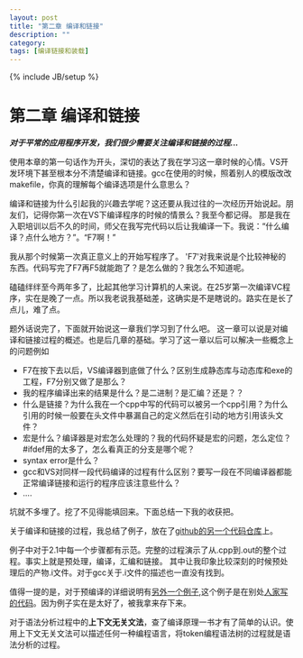 ```yaml
---
layout: post
title: "第二章 编译和链接"
description: ""
category: 
tags: [编译链接和装载]
---
```

{% include JB/setup %}

第二章 编译和链接
======================
***对于平常的应用程序开发，我们很少需要关注编译和链接的过程...***

使用本章的第一句话作为开头，深切的表达了我在学习这一章时候的心情。VS开发环境下甚至根本分不清楚编译和链接。gcc在使用的时候，照着别人的模版改改makefile，你真的理解每个编译选项是什么意思么？

编译和链接为什么引起我的兴趣去学呢？这还要从我过往的一次经历开始说起。朋友们，记得你第一次在VS下编译程序的时候的情景么？我至今都记得。
那是我在入职培训以后不久的时间，师父在我写完代码以后让我编译一下。我说：“什么编译？点什么地方？”。“F7啊！”

我从那个时候第一次真正意义上的开始写程序了。 'F7'对我来说是个比较神秘的东西。代码写完了F7再F5就能跑了？是怎么做的？我怎么不知道呢。

磕磕绊绊至今两年多了，比起其他学习计算机的人来说。在25岁第一次编译VC程序，实在是晚了一点。所以我老说我基础差，这确实是不是瞎说的。路实在是长了点儿，难了点。

题外话说完了，下面就开始说这一章我们学习到了什么吧。
这一章可以说是对编译和链接过程的概述。也是后几章的基础。学习了这一章以后可以解决一些概念上的问题例如

- F7在按下去以后，VS编译器到底做了什么？区别生成静态库与动态库和exe的工程，F7分别又做了是那么？
- 我的程序编译出来的结果是什么？是二进制？是汇编？还是？？
- 什么是链接？为什么我在一个cpp中写的代码可以被另一个cpp引用？为什么引用的时候一般要在头文件中暴漏自己的定义然后在引动的地方引用该头文件？
- 宏是什么？编译器是对宏怎么处理的？我的代码怀疑是宏的问题，怎么定位？#ifdef用的太多了，怎么看真正的分支是哪个呢？
- syntax error是什么？
- gcc和VS对同样一段代码编译的过程有什么区别？要写一段在不同编译器都能正常编译链接和运行的程序应该注意些什么？
- ....

坑就不多埋了。挖了不见得能填回来。下面总结一下我的收获把。

关于编译和链接的过程，我总结了例子，放在了[github的另一个代码仓库](https://github.com/liuy-steve/samplecode_sum/tree/master/complie-link-load/cp2/sample1)上。

例子中对于2.1中每一个步骤都有示范。完整的过程演示了从.cpp到.out的整个过程。事实上就是预处理，编译，汇编和链接。
其中让我印象比较深刻的时候预处理后的产物.i文件。对于gcc关于.i文件的描述也一直没有找到。

值得一提的是，对于预编译的详细说明有[另外一个例子](https://github.com/liuy-steve/samplecode_sum/tree/master/complie-link-load/cp2/preprocess_only),这个例子是在别处[人家写的代码](http://files.cppblog.com/ownwaterloo/preprocess_only.zip)。因为例子实在是太好了，被我拿来存下来。

对于语法分析过程中的**上下文无关文法**，查了编译原理一书才有了简单的认识。使用上下文无关文法可以描述任何一种编程语言，将token编程语法树的过程就是语法分析的过程。



